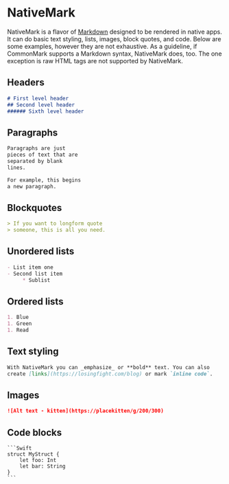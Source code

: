 # NativeMark

NativeMark is a flavor of [Markdown](https://daringfireball.net/projects/markdown/) 
designed to be rendered in native apps. It can do basic text styling, lists, images, 
block quotes, and code. Below are some examples, however they are not exhaustive. 
As a guideline, if CommonMark supports a Markdown syntax, NativeMark does, too. 
The one exception is raw HTML tags are not supported by NativeMark.

## Headers

```Markdown
# First level header
## Second level header
###### Sixth level header
```

## Paragraphs

```Markdown
Paragraphs are just 
pieces of text that are 
separated by blank
lines.

For example, this begins
a new paragraph.
```

## Blockquotes

```Markdown
> If you want to longform quote
> someone, this is all you need.
```

## Unordered lists

```Markdown
- List item one
- Second list item
     * Sublist
```

## Ordered lists

```Markdown
1. Blue
1. Green
1. Read
```

## Text styling

```Markdown
With NativeMark you can _emphasize_ or **bold** text. You can also 
create [links](https://losingfight.com/blog) or mark `inline code`.
```

## Images

```Markdown
![Alt text - kitten](https://placekitten/g/200/300)
```

## Code blocks

    ```Swift
    struct MyStruct {
        let foo: Int
        let bar: String
    }
    ```
